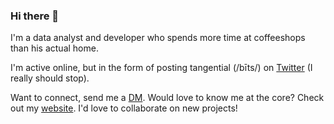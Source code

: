 ### Hi there 👋

I'm a data analyst and developer who spends more time at coffeeshops than his actual home.

I'm active online, but in the form of posting tangential (/bīts/) on [Twitter](https://twitter.com/drewbyts) (I really should stop). 

Want to connect, send me a [DM](https://twitter.com/drewbyts). Would love to know me at the core? Check out my [website](https://drewbyts.netlify.app). I'd love to collaborate on new projects!

<!--
**drewbyts/drewbyts** is a ✨ _special_ ✨ repository because its `README.md` (this file) appears on your GitHub profile.

Here are some ideas to get you started:

- 🔭 I’m currently working on ...
- 🌱 I’m currently learning ...
- 👯 I’m looking to collaborate on ...
- 🤔 I’m looking for help with ...
- 💬 Ask me about ...
- 📫 How to reach me: ...
- 😄 Pronouns: ...
- ⚡ Fun fact: ...
-->
